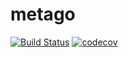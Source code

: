 # metago

[![Build Status](https://travis-ci.org/st0012/metago.svg?branch=master)](https://travis-ci.org/st0012/metago)
[![codecov](https://codecov.io/gh/st0012/metago/branch/master/graph/badge.svg)](https://codecov.io/gh/st0012/metago)
